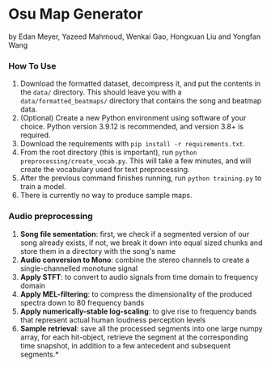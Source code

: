 # Osu Map Generator
by Edan Meyer, Yazeed Mahmoud, Wenkai Gao, Hongxuan Liu and Yongfan Wang

### How To Use
1. Download the formatted dataset, decompress it, and put the contents in the `data/` directory. This should leave you with a `data/formatted_beatmaps/` directory that contains the song and beatmap data.
2. (Optional) Create a new Python environment using software of your choice. Python version 3.9.12 is recommended, and version 3.8+ is required.
3. Download the requirements with `pip install -r requirements.txt`.
4. From the root directory (this is important), run `python preprocessing/create_vocab.py`. This will take a few minutes, and will create the vocabulary used for text preprocessing.
5. After the previous command finishes running, run `python training.py` to train a model.
6. There is currently no way to produce sample maps.

### Audio preprocessing
1. **Song file sementation**: first, we check if a segmented version of our song already exists, if not, we break it down into equal sized chunks and store them in a directory with the song's name
2. **Audio conversion to Mono**: combine the stereo channels to create a single-channelled monotune signal
3. **Apply STFT**: to convert to audio signals from time domain to frequency domain
4. **Apply MEL-filtering**: to compress the dimensionality of the produced spectra down to 80 frequency bands
5. **Apply numerically-stable log-scaling**: to give rise to frequency bands that represent actual human loudness perception levels
6. **Sample retrieval**: save all the processed segments into one large numpy array, for each hit-object, retrieve the segment at the corresponding time snapshot, in addition to a few antecedent and subsequent segments.*
